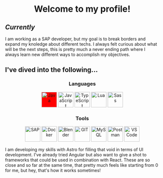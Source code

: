 <h1 align="center">Welcome to my profile!</h1>

<h2><i>Currently</i></h2>
<p>
  I am working as a SAP developer, but my goal is to break borders and expand my knoledge about different techs. I always felt curious about what will be the next steps, this is pretty much a never ending path where I always learn new different ways to accomplish my objectives.
</p>

<h2>I've dived into the following...</h2>
<div align="center">
<h3>Languages</h3>
  <img style="background-color: red;" width="50px" src="https://www.svgrepo.com/show/452234/java.svg" alt="Java"/>
  <img width="50px" src="https://www.svgrepo.com/show/349419/javascript.svg" alt="JavaScript"/>
  <img width="50px" src="https://www.svgrepo.com/show/349540/typescript.svg" alt="TypeScript"/>
  <img width="50px" src="https://www.svgrepo.com/show/354020/lua.svg" alt="Lua"/>
  <img width="50px" src="https://www.svgrepo.com/show/374061/sass.svg" alt="Sass"/>
</div>
<div align="center">
  <h3>Tools</h3>
  <img width="50px" src="https://www.svgrepo.com/show/331567/sap.svg" alt="SAP"/>
  <img width="50px" src="https://www.svgrepo.com/show/448221/docker.svg" alt="Docker"/>
  <img width="50px" src="https://www.svgrepo.com/show/353488/blender.svg" alt="Blender"/>
  <img width="50px" src="https://www.svgrepo.com/show/452210/git.svg" alt="GIT"/>
  <img width="50px" src="https://www.svgrepo.com/show/303251/mysql-logo.svg" alt="MySQL"/>
  <img width="50px" src="https://www.svgrepo.com/show/354202/postman-icon.svg" alt="Postman"/>
  <img width="50px" src="https://www.svgrepo.com/show/354522/visual-studio-code.svg" alt="VS Code"/>
</div>

<p>I am developing my skills with Astro for filling that void in terms of UI development. I've already tried Angular but also want to give a shot to frameworks that could be used in combination with React. These are so close and so far at the same time, that pretty much feels like starting from 0 for me, but hey, that's how it works sometimes!</p
